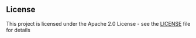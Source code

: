 
## License

This project is licensed under the Apache 2.0 License - see the [LICENSE](LICENSE) file for details
